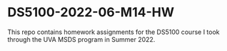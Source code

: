 # DS5100-2022-06-M14-HW

This repo contains homework assignments for the DS5100 course I took through the UVA MSDS program in Summer 2022.
